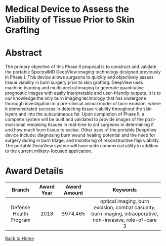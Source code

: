 
Medical Device to Assess the Viability of Tissue Prior to Skin Grafting
=======================================================================

# Abstract


The primary objective of this Phase II proposal is to construct and validate the portable SpectralMD DeepView imaging technology designed previously in Phase I. This device allows surgeons to quickly and objectively assess tissue viability in burn surgery prior to skin grafting. DeepView uses machine learning and multispectral imaging to generate quantitative prognostic images with easily interpretable and user-friendly outputs. It is to our knowledge the only burn imaging technology that has undergone thorough investigation in a pre-clinical animal model of burn excision, where it demonstrated success in detecting tissue viability throughout the skin layers and into the subcutaneous fat. Upon completion of Phase II, a complete system will be built and validated to provide images of the post-excisional remaining tissues in real-time to aid surgeons in determining if and how much burn tissue to excise. Other uses of the portable DeepView device include: diagnosing burn wound healing potential and the need for surgery during in burn triage; and monitoring of reconstructive flap viability. The portable DeepView system will have wide commercial utility in addition to the current military-focused application.  

# Award Details

|Branch|Award Year|Award Amount|Keywords|
| :---: | :---: | :---: | :---: |
|Defense Health Program|2018|$974,465|optical imaging, burn excision, combat casualty, burn imaging, intraoperative, non-invasive, role-of-care 3|
  
  


[Back to Home](https://github.com/chrischow/dod_sbir_awards/DJ/#1820)